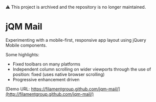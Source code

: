:warning: This project is archived and the repository is no longer maintained.

jQM Mail
=======================

Experimenting with a mobile-first, responsive app layout using jQuery Mobile components.

Some highlights:
- Fixed toolbars on many platforms
- Independent column scrolling on wider viewports through the use of position: fixed (uses native browser scrolling)
- Progressive enhancement driven

[Demo URL: https://filamentgroup.github.com/jqm-mail/](http://filamentgroup.github.com/jqm-mail/)
